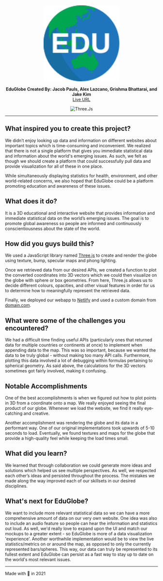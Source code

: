 <p align="center">
  <img src="./dist/assets/eduglobe-logo.svg" alt="Legacy Edition" height="250" />
</p>
<p align="center">
  <strong>EduGlobe</strong>
  <strong>Created By: Jacob Pauls, Alex Lazcano, Grishma Bhattarai, and Jake Kim</strong></br>
  <a href="https://www.eduglobe.space/" >Live URL</a>
</p>
<p align="center">
  <img alt="Three.Js" src="https://img.shields.io/badge/Three%2Cjs-r124-blue" />
</p>

--- 

## What inspired you to create this project?
We didn’t enjoy looking up data and information on different websites about important topics which is time-consuming and inconvenient. We realized that there is not a single platform that gives you immediate statistical data and information about the world's emerging issues. As such, we felt as though we should create a platform that could successfully pull data and provide visualization for all of these in one place.

While simultaneously displaying statistics for health, environment, and other world-related concerns, we also hoped that EduGlobe could be a platform promoting education and awareness of these issues.

## What does it do?
It is a 3D educational and interactive website that provides information and immediate statistical data on the world’s emerging issues. The goal is to promote global awareness so people are informed and continuously conscientiousness about the state of the world.

## How did you guys build this?
We used a JavaScript library named [Three.js](https://threejs.org/) to create and render the globe using texture, bump, specular maps and phong lighting. 

Once we retrieved data from our desired APIs, we created a function to plot the converted coordinates into 3D vectors which we could then visualize on the globe with sphere or box geometries. From here, Three.js allows us to decide different colours, opacities, and other visual features in order for us to determine how to meaningfully represent the retrieved data.

Finally, we deployed our webapp to [Netlify](https://www.netlify.com/) and used a custom domain from [domain.com](https://www.domain.com/).

## What were some of the challenges you encountered?
We had a difficult time finding useful APIs (particularly ones that returned data for multiple countries or continents at once) to implement when appending data to the map. This was so important, because we wanted the data to be truly global - without making too many API calls. Furthermore, plotting this data involved a lot of debugging within formulas pertaining to spherical geometry. As said above, the calculations for the 3D vectors sometimes got fairly involved, making it confusing.

## Notable Accomplishments
One of the best accomplishments is when we figured out how to plot points in 3D from a coordinate onto a map.
We really enjoyed seeing the final product of our globe. Whenever we load the website, we find it really eye-catching and creative. 

Another accomplishment was rendering the globe and its data in a performant way. One of our original implementations took upwards of 5-10 seconds to load. Eventually, we found textures and maps for the globe that provide a high-quality feel while keeping the load times small.

## What did you learn?
We learned that through collaboration we could generate more ideas and solutions which helped us see multiple perspectives. As well, we respected each other’s ideas and persisted throughout the process. The mistakes we made along the way improved each of our skillsets in our desired disciplines.

## What's next for EduGlobe?
We want to include more relevant statistical data so we can have a more comprehensive amount of data on our very own website. One idea was also to include an audio feature so people can hear the information and statistics out loud. As well, we'd really love to expand upon the UI and match our mockups to a greater extent - so EduGlobe is more of a data visualization 'experience'. Another worthwhile implementation would be to view the live statistics/metrics on or around the map, as opposed to only the currently represented bars/spheres. This way, our data can truly be represented to its fullest extent and EduGlobe can persist as a fast way to stay up to date on the world's most relevant issues.

--- 

Made  with 💛 in 2021 
